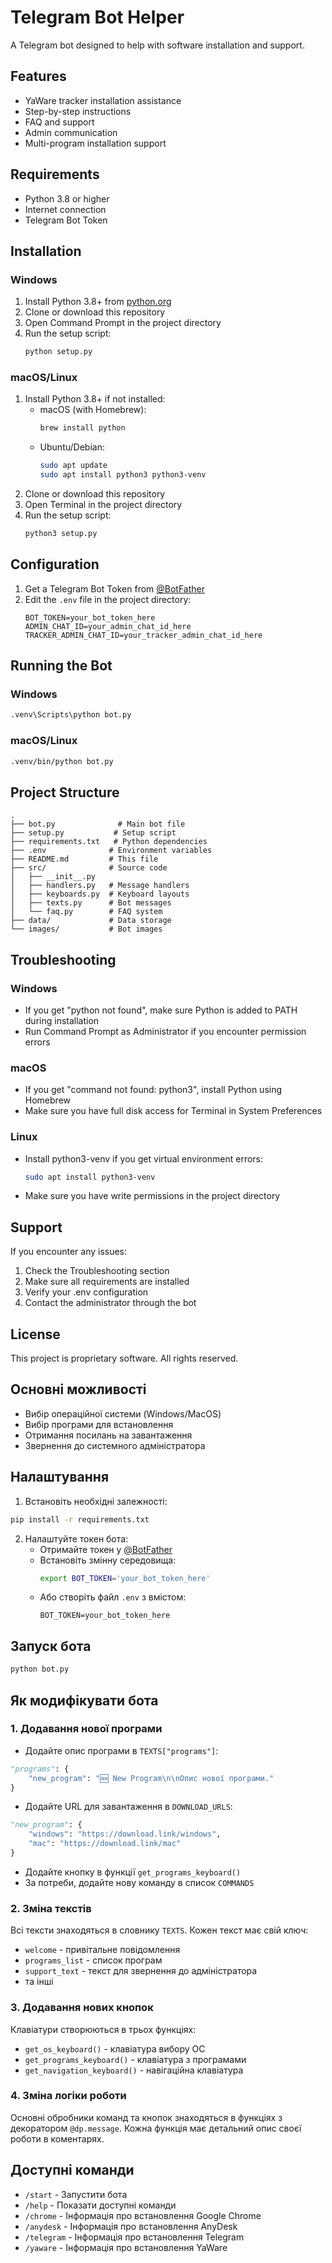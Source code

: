 

# Telegram Bot Helper

A Telegram bot designed to help with software installation and support.

## Features

- YaWare tracker installation assistance
- Step-by-step instructions
- FAQ and support
- Admin communication
- Multi-program installation support

## Requirements

- Python 3.8 or higher
- Internet connection
- Telegram Bot Token

## Installation

### Windows

1. Install Python 3.8+ from [python.org](https://www.python.org/downloads/)
2. Clone or download this repository
3. Open Command Prompt in the project directory
4. Run the setup script:
   ```cmd
   python setup.py
   ```

### macOS/Linux

1. Install Python 3.8+ if not installed:
   - macOS (with Homebrew):
     ```bash
     brew install python
     ```
   - Ubuntu/Debian:
     ```bash
     sudo apt update
     sudo apt install python3 python3-venv
     ```
2. Clone or download this repository
3. Open Terminal in the project directory
4. Run the setup script:
   ```bash
   python3 setup.py
   ```

## Configuration

1. Get a Telegram Bot Token from [@BotFather](https://t.me/BotFather)
2. Edit the `.env` file in the project directory:
   ```
   BOT_TOKEN=your_bot_token_here
   ADMIN_CHAT_ID=your_admin_chat_id_here
   TRACKER_ADMIN_CHAT_ID=your_tracker_admin_chat_id_here
   ```

## Running the Bot

### Windows
```cmd
.venv\Scripts\python bot.py
```

### macOS/Linux
```bash
.venv/bin/python bot.py
```

## Project Structure

```
.
├── bot.py              # Main bot file
├── setup.py           # Setup script
├── requirements.txt   # Python dependencies
├── .env              # Environment variables
├── README.md         # This file
├── src/              # Source code
│   ├── __init__.py
│   ├── handlers.py   # Message handlers
│   ├── keyboards.py  # Keyboard layouts
│   ├── texts.py      # Bot messages
│   └── faq.py        # FAQ system
├── data/             # Data storage
└── images/           # Bot images
```

## Troubleshooting

### Windows
- If you get "python not found", make sure Python is added to PATH during installation
- Run Command Prompt as Administrator if you encounter permission errors

### macOS
- If you get "command not found: python3", install Python using Homebrew
- Make sure you have full disk access for Terminal in System Preferences

### Linux
- Install python3-venv if you get virtual environment errors:
  ```bash
  sudo apt install python3-venv
  ```
- Make sure you have write permissions in the project directory

## Support

If you encounter any issues:
1. Check the Troubleshooting section
2. Make sure all requirements are installed
3. Verify your .env configuration
4. Contact the administrator through the bot

## License

This project is proprietary software. All rights reserved.

## Основні можливості

- Вибір операційної системи (Windows/MacOS)
- Вибір програми для встановлення
- Отримання посилань на завантаження
- Звернення до системного адміністратора

## Налаштування

1. Встановіть необхідні залежності:
```bash
pip install -r requirements.txt
```

2. Налаштуйте токен бота:
   - Отримайте токен у [@BotFather](https://t.me/BotFather)
   - Встановіть змінну середовища:
     ```bash
     export BOT_TOKEN='your_bot_token_here'
     ```
   - Або створіть файл `.env` з вмістом:
     ```
     BOT_TOKEN=your_bot_token_here
     ```

## Запуск бота

```bash
python bot.py
```

## Як модифікувати бота

### 1. Додавання нової програми

- Додайте опис програми в `TEXTS["programs"]`:
```python
"programs": {
    "new_program": "🆕 New Program\n\nОпис нової програми."
}
```

- Додайте URL для завантаження в `DOWNLOAD_URLS`:
```python
"new_program": {
    "windows": "https://download.link/windows",
    "mac": "https://download.link/mac"
}
```

- Додайте кнопку в функції `get_programs_keyboard()`
- За потреби, додайте нову команду в список `COMMANDS`

### 2. Зміна текстів

Всі тексти знаходяться в словнику `TEXTS`. Кожен текст має свій ключ:
- `welcome` - привітальне повідомлення
- `programs_list` - список програм
- `support_text` - текст для звернення до адміністратора
- та інші

### 3. Додавання нових кнопок

Клавіатури створюються в трьох функціях:
- `get_os_keyboard()` - клавіатура вибору ОС
- `get_programs_keyboard()` - клавіатура з програмами
- `get_navigation_keyboard()` - навігаційна клавіатура

### 4. Зміна логіки роботи

Основні обробники команд та кнопок знаходяться в функціях з декоратором `@dp.message`. Кожна функція має детальний опис своєї роботи в коментарях.

## Доступні команди

- `/start` - Запустити бота
- `/help` - Показати доступні команди
- `/chrome` - Інформація про встановлення Google Chrome
- `/anydesk` - Інформація про встановлення AnyDesk
- `/telegram` - Інформація про встановлення Telegram
- `/yaware` - Інформація про встановлення YaWare 
